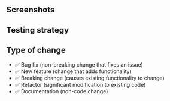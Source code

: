 [NOTE]: # ( Describe your changes in detail, why is this change required? )
[NOTE]: # ( Explain large or complex code modifications. )
[NOTE]: # ( If it fixes an open issue, please add "Fixes #XXX" )


## Screenshots
[TIP]:  # ( Do not include screenshots of your actual database! )


## Testing strategy
[NOTE]: # ( Please describe in detail how you tested your changes. )
[TIP]:  # ( We expect new code to be covered by unit tests and documented with doc blocks! )


## Type of change
[NOTE]: # ( Please remove all lines which don't apply. )
- ✅ Bug fix (non-breaking change that fixes an issue)
- ✅ New feature (change that adds functionality)
- ✅ Breaking change (causes existing functionality to change)
- ✅ Refactor (significant modification to existing code)
- ✅ Documentation (non-code change)
